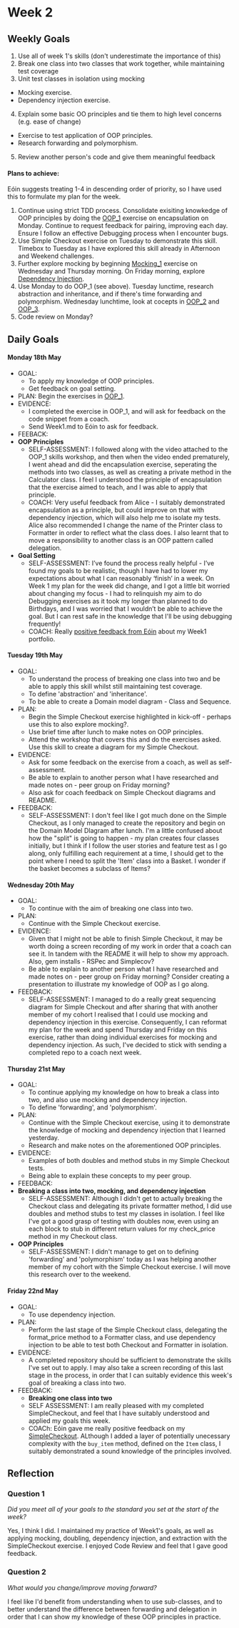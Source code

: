 # Week 2

## Weekly Goals

1. Use all of week 1's skills (don't underestimate the importance of this)
2. Break one class into two classes that work together, while maintaining test coverage
3. Unit test classes in isolation using mocking
  - Mocking exercise. 
  - Dependency injection exercise. 
4. Explain some basic OO principles and tie them to high level concerns (e.g. ease of change)
  - Exercise to test application of OOP principles.
  - Research forwarding and polymorphism.
5. Review another person's code and give them meaningful feedback

#### Plans to achieve:

Eóin suggests treating 1-4 in descending order of priority, so I have used this to formulate my plan for the week.

1. Continue using strict TDD process. Consolidate exisiting knowkedge of OOP principles by doing the [OOP_1](https://github.com/makersacademy/skills-workshops/tree/master/week-1/oop_1) exercise on encapsulation on Monday. Continue to request feedback for pairing, improving each day. Ensure I follow an effective Debugging process when I encounter bugs. 
2. Use Simple Checkout exercise on Tuesday to demonstrate this skill. Timebox to Tuesday as I have explored this skill already in Afternoon and Weekend challenges.  
3. Further explore mocking by beginning [Mocking_1](https://github.com/makersacademy/skills-workshops/tree/master/week-1/mocking_1) exercise on Wednesday and Thursday morning. On Friday morning, explore [Dependency Injection](https://github.com/makersacademy/skills-workshops/blob/master/practicals/object_oriented_design/dependency_injection.md).
4. Use Monday to do OOP_1 (see above). Tuesday lunctime, research abstraction and inheritance, and if there's time forwarding and polymorphism. Wednesday lunchtime, look at cocepts in [OOP_2](https://github.com/makersacademy/skills-workshops/tree/master/week-2/oop_2) and [OOP_3](https://github.com/makersacademy/skills-workshops/tree/master/week-2/oop_3). 
5. Code review on Monday?

## Daily Goals

#### Monday 18th May
- GOAL: 
  - To apply my knowledge of OOP principles. 
  - Get feedback on goal setting.
- PLAN: Begin the exercises in [OOP_1](https://github.com/makersacademy/skills-workshops/tree/master/week-1/oop_1).
- EVIDENCE: 
  - I completed the exercise in OOP_1, and will ask for feedback on the code snippet from a coach.
  - Send Week1.md to Eóin to ask for feedback.
- FEEBACK:
- **OOP Principles**
  - SELF-ASSESSMENT: I followed along with the video attached to the OOP_1 skills workshop, and then when the video ended prematurely, I went ahead and did the encapsulation exercise, seperating the methods into two classes, as well as creating a private method in the Calculator class. I feel I understood the principle of encapsulation that the exercise aimed to teach, and I was able to apply that principle.
  - COACH: Very useful feedback from Alice - I suitably demonstrated encapsulation as a principle, but could improve on that with dependency injection, which will also help me to isolate my tests. Alice also recommended I change the name of the Printer class to Formatter in order to reflect what the class does. I also learnt that to move a responsibility to another class is an OOP pattern called delegation. 
- **Goal Setting**
  - SELF-ASSESSMENT: I’ve found the process really helpful - I’ve found my goals to be realistic, though I have had to lower my expectations about what I can reasonably ‘finish’ in a week. On Week 1 my plan for the week did change, and I got a little bit worried about changing my focus - I had to relinquish my aim to do Debugging exercises as it took my longer than planned to do Birthdays, and I was worried that I wouldn’t be able to achieve the goal. But I can rest safe in the knowledge that I'll be using debugging frequently!
  - COACH: Really [positive feedback from Eóin](https://drive.google.com/open?id=1RiDjDdrdme0RFeVZSJIzfV86btWRH4mp) about my Week1 portfolio.

#### Tuesday 19th May
- GOAL: 
  - To understand the process of breaking one class into two and be able to apply this skill whilst still maintaining test coverage.
  - To define 'abstraction' and 'inheritance'. 
  - To be able to create a Domain model diagram - Class and Sequence. 
- PLAN: 
  - Begin the Simple Checkout exercise highlighted in kick-off - perhaps use this to also explore mocking?.
  - Use brief time after lunch to make notes on OOP principles.
  - Attend the workshop that covers this and do the exercises asked. Use this skill to create a diagram for my Simple Checkout.
- EVIDENCE: 
  - Ask for some feedback on the exercise from a coach, as well as self-assessment. 
  - Be able to explain to another person what I have researched and made notes on - peer group on Friday morning?
  - Also ask for coach feedback on Simple Checkout diagrams and README.
- FEEDBACK:
   - SELF-ASSESSMENT: I don't feel like I got much done on the Simple Checkout, as I only managed to create the repository and begin on the Domain Model DIagram after lunch. I'm a little confused about how the "split" is going to happen - my plan creates four classes initially, but I think if I follow the user stories and feature test as I go along, only fulfilling each requirement at a time, I should get to the point where I need to split the 'Item' class into a Basket. I wonder if the basket becomes a subclass of Items?

#### Wednesday 20th May
- GOAL: 
  - To continue with the aim of breaking one class into two.
- PLAN:
  - Continue with the Simple Checkout exercise.
- EVIDENCE:
  - Given that I might not be able to finish Simple Checkout, it may be worth doing a screen recording of my work in order that a coach can see it. In tandem with the README it will help to show my approach. Also, gem installs - RSPec and Simplecov?
  - Be able to explain to another person what I have researched and made notes on - peer group on Friday morning? Consider creating a presentation to illustrate my knowledge of OOP as I go along.
- FEEDBACK:
  - SELF-ASSESSMENT: I managed to do a really great sequencing diagram for Simple Checkout and after sharing that with another member of my cohort I realised that I could use mocking and dependency injection in this exercise. Consequently, I can reformat my plan for the week and spend Thursday and Friday on this exercise, rather than doing individual exercises for mocking and dependency injection. As such, I've decided to stick with sending a completed repo to a coach next week.
  
#### Thursday 21st May
- GOAL:
  - To continue applying my knowledge on how to break a class into two, and also use mocking and dependency injection.
  - To define 'forwarding', and 'polymorphism'.
- PLAN:
  - Continue with the Simple Checkout exercise, using it to demonstrate the knowledge of mocking and dependency injection that I learned yesterday.
  - Research and make notes on the aforementioned OOP principles. 
- EVIDENCE:
  - Examples of both doubles and method stubs in my Simple Checkout tests.
  - Being able to explain these concepts to my peer group. 
- FEEDBACK:
- **Breaking a class into two, mocking, and dependency injection**
  - SELF-ASSESSMENT: Although I didn't get to actually breaking the Checkout class and delegating its private formatter method, I did use doubles and method stubs to test my classes in isolation. I feel like I've got a good grasp of testing with doubles now, even using an each block to stub in different return values for my check_price method in my Checkout class. 
- **OOP Principles** 
  - SELF-ASSESSMENT: I didn't manage to get on to defining 'forwarding' and 'polymorphism' today as I was helping another member of my cohort with the Simple Checkout exercise. I will move this research over to the weekend. 

  
#### Friday 22nd May
- GOAL:
  - To use dependency injection.
- PLAN:
  - Perform the last stage of the Simple Checkout class, delegating the format_price method to a Formatter class, and use dependency injection to be able to test both Checkout and Formatter in isolation. 
- EVIDENCE:
  - A completed repository should be sufficient to demonstrate the skills I've set out to apply. I may also take a screen recording of this last stage in the process, in order that I can suitably evidence this week's goal of breaking a class into two. 
- FEEDBACK:
  - **Breaking one class into two**
  - SELF ASSESSMENT: I am really pleased with my completed SimpleCheckout, and feel that I have suitably understood and applied my goals this week.
  - COACh: Eóin gave me really positive feedback on my [SimpleCheckout](https://github.com/NikitaDouglas/SimpleCheckout). ALthough I added a layer of potentially unecessary complexity with the `buy_item` method, defined on the `Item` class, I suitably demonstrated a sound knowledge of the principles involved.


## Reflection


### Question 1

*Did you meet all of your goals to the standard you set at the start of the week?*

Yes, I think I did. I maintained my practice of Week1's goals, as well as applying mocking, doubling, dependency injection, and extraction with the SimpleCheckout exercise. I enjoyed Code Review and feel that I gave good feedback. 


### Question 2

*What would you change/improve moving forward?*

I feel like I'd benefit from understanding when to use sub-classes, and to better understand the difference between forwarding and delegation in order that I can show my knowledge of these OOP principles in practice. 

